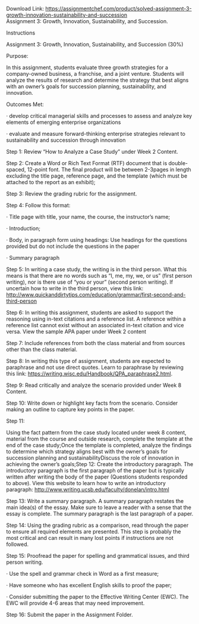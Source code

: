 Download Link: https://assignmentchef.com/product/solved-assignment-3-growth-innovation-sustainability-and-succession
<br>
Assignment 3: Growth, Innovation, Sustainability, and Succession.

Instructions

Assignment 3: Growth, Innovation, Sustainability, and Succession (30%)

Purpose:

In this assignment, students evaluate three growth strategies for a company-owned business, a franchise, and a joint venture. Students will analyze the results of research and determine the strategy that best aligns with an owner’s goals for succession planning, sustainability, and innovation.

Outcomes Met:

· develop critical managerial skills and processes to assess and analyze key elements of emerging enterprise organizations

· evaluate and measure forward-thinking enterprise strategies relevant to sustainability and succession through innovation

Step 1: Review “How to Analyze a Case Study” under Week 2 Content.

Step 2: Create a Word or Rich Text Format (RTF) document that is double-spaced, 12-point font. The final product will be between 2-3pages in length excluding the title page, reference page, and the template (which must be attached to the report as an exhibit);

Step 3: Review the grading rubric for the assignment.

Step 4: Follow this format:

· Title page with title, your name, the course, the instructor’s name;

· Introduction;

· Body, in paragraph form using headings: Use headings for the questions provided but do not include the questions in the paper

· Summary paragraph

Step 5: In writing a case study, the writing is in the third person. What this means is that there are no words such as “I, me, my, we, or us” (first person writing), nor is there use of “you or your” (second person writing). If uncertain how to write in the third person, view this link: http://www.quickanddirtytips.com/education/grammar/first-second-and-third-person

Step 6: In writing this assignment, students are asked to support the reasoning using in-text citations and a reference list. A reference within a reference list cannot exist without an associated in-text citation and vice versa. View the sample APA paper under Week 2 content

Step 7: Include references from both the class material and from sources other than the class material.

Step 8: In writing this type of assignment, students are expected to paraphrase and not use direct quotes. Learn to paraphrase by reviewing this link: https://writing.wisc.edu/Handbook/QPA_paraphrase2.html.

Step 9: Read critically and analyze the scenario provided under Week 8 Content.

Step 10: Write down or highlight key facts from the scenario. Consider making an outline to capture key points in the paper.

Step 11:

Using the fact pattern from the case study located under week 8 content, material from the course and outside research, complete the template at the end of the case study;Once the template is completed, analyze the findings to determine which strategy aligns best with the owner’s goals for succession planning and sustainabilityDiscuss the role of innovation in achieving the owner’s goals;Step 12: Create the introductory paragraph. The introductory paragraph is the first paragraph of the paper but is typically written after writing the body of the paper (Questions students responded to above). View this website to learn how to write an introductory paragraph: http://www.writing.ucsb.edu/faculty/donelan/intro.html

Step 13: Write a summary paragraph. A summary paragraph restates the main idea(s) of the essay. Make sure to leave a reader with a sense that the essay is complete. The summary paragraph is the last paragraph of a paper.

Step 14: Using the grading rubric as a comparison, read through the paper to ensure all required elements are presented. This step is probably the most critical and can result in many lost points if instructions are not followed.

Step 15: Proofread the paper for spelling and grammatical issues, and third person writing.

· Use the spell and grammar check in Word as a first measure;

· Have someone who has excellent English skills to proof the paper;

· Consider submitting the paper to the Effective Writing Center (EWC). The EWC will provide 4-6 areas that may need improvement.

Step 16: Submit the paper in the Assignment Folder.